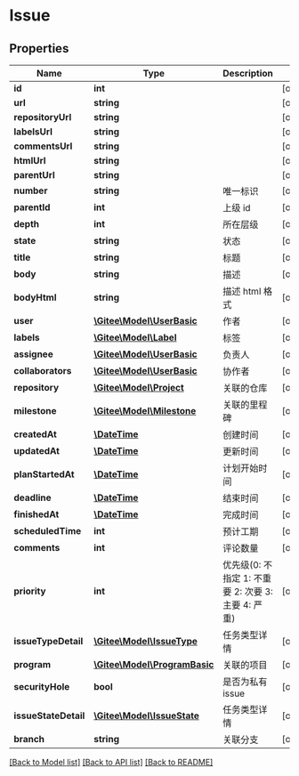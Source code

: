 # Issue

## Properties

Name | Type | Description | Notes
------------ | ------------- | ------------- | -------------
**id** | **int** |  | [optional] 
**url** | **string** |  | [optional] 
**repositoryUrl** | **string** |  | [optional] 
**labelsUrl** | **string** |  | [optional] 
**commentsUrl** | **string** |  | [optional] 
**htmlUrl** | **string** |  | [optional] 
**parentUrl** | **string** |  | [optional] 
**number** | **string** | 唯一标识 | [optional] 
**parentId** | **int** | 上级 id | [optional] 
**depth** | **int** | 所在层级 | [optional] 
**state** | **string** | 状态 | [optional] 
**title** | **string** | 标题 | [optional] 
**body** | **string** | 描述 | [optional] 
**bodyHtml** | **string** | 描述 html 格式 | [optional] 
**user** | [**\Gitee\Model\UserBasic**](UserBasic.md) | 作者 | [optional] 
**labels** | [**\Gitee\Model\Label**](Label.md) | 标签 | [optional] 
**assignee** | [**\Gitee\Model\UserBasic**](UserBasic.md) | 负责人 | [optional] 
**collaborators** | [**\Gitee\Model\UserBasic**](UserBasic.md) | 协作者 | [optional] 
**repository** | [**\Gitee\Model\Project**](Project.md) | 关联的仓库 | [optional] 
**milestone** | [**\Gitee\Model\Milestone**](Milestone.md) | 关联的里程碑 | [optional] 
**createdAt** | [**\DateTime**](\DateTime.md) | 创建时间 | [optional] 
**updatedAt** | [**\DateTime**](\DateTime.md) | 更新时间 | [optional] 
**planStartedAt** | [**\DateTime**](\DateTime.md) | 计划开始时间 | [optional] 
**deadline** | [**\DateTime**](\DateTime.md) | 结束时间 | [optional] 
**finishedAt** | [**\DateTime**](\DateTime.md) | 完成时间 | [optional] 
**scheduledTime** | **int** | 预计工期 | [optional] 
**comments** | **int** | 评论数量 | [optional] 
**priority** | **int** | 优先级(0: 不指定 1: 不重要 2: 次要 3: 主要 4: 严重) | [optional] 
**issueTypeDetail** | [**\Gitee\Model\IssueType**](IssueType.md) | 任务类型详情 | [optional] 
**program** | [**\Gitee\Model\ProgramBasic**](ProgramBasic.md) | 关联的项目 | [optional] 
**securityHole** | **bool** | 是否为私有issue | [optional] 
**issueStateDetail** | [**\Gitee\Model\IssueState**](IssueState.md) | 任务类型详情 | [optional] 
**branch** | **string** | 关联分支 | [optional] 

[[Back to Model list]](../../README.md#documentation-for-models) [[Back to API list]](../../README.md#documentation-for-api-endpoints) [[Back to README]](../../README.md)


